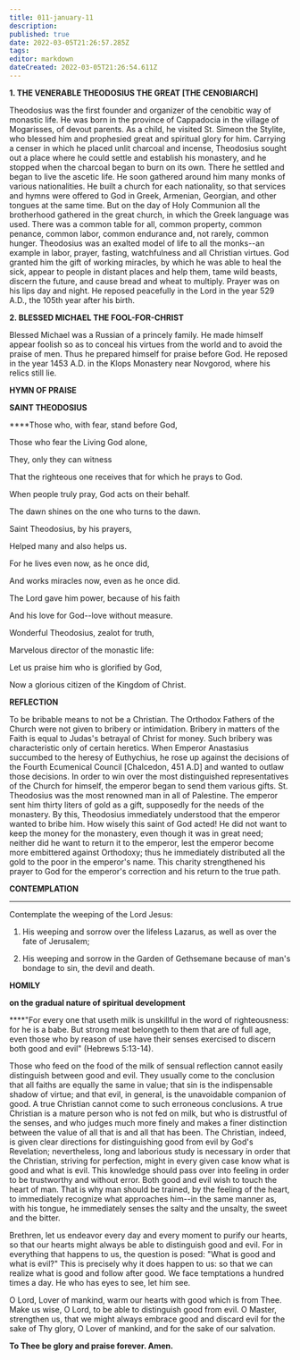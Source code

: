 ```yaml
---
title: 011-january-11
description: 
published: true
date: 2022-03-05T21:26:57.285Z
tags: 
editor: markdown
dateCreated: 2022-03-05T21:26:54.611Z
---
```


**1. THE VENERABLE THEODOSIUS THE GREAT [THE CENOBIARCH]**

Theodosius was the first founder and organizer of the cenobitic way of monastic life. He was born in the province of Cappadocia in the village of Mogarisses, of devout parents. As a child, he visited St. Simeon the Stylite, who blessed him and prophesied great and spiritual glory for him. Carrying a censer in which he placed unlit charcoal and incense, Theodosius sought out a place where he could settle and establish his monastery, and he stopped when the charcoal began to burn on its own. There he settled and began to live the ascetic life. He soon gathered around him many monks of various nationalities. He built a church for each nationality, so that services and hymns were offered to God in Greek, Armenian, Georgian, and other tongues at the same time. But on the day of Holy Communion all the brotherhood gathered in the great church, in which the Greek language was used. There was a common table for all, common property, common penance, common labor, common endurance and, not rarely, common hunger. Theodosius was an exalted model of life to all the monks--an example in labor, prayer, fasting, watchfulness and all Christian virtues. God granted him the gift of working miracles, by which he was able to heal the sick, appear to people in distant places and help them, tame wild beasts, discern the future, and cause bread and wheat to multiply. Prayer was on his lips day and night. He reposed peacefully in the Lord in the year 529 A.D., the 105th year after his birth.

**2. BLESSED MICHAEL THE FOOL-FOR-CHRIST**

Blessed Michael was a Russian of a princely family. He made himself appear foolish so as to conceal his virtues from the world and to avoid the praise of men. Thus he prepared himself for praise before God. He reposed in the year 1453 A.D. in the Klops Monastery near Novgorod, where his relics still lie.



**HYMN OF PRAISE**

**SAINT THEODOSIUS**

****Those who, with fear, stand before God,

Those who fear the Living God alone,

They, only they can witness

That the righteous one receives that for which he prays to God.

When people truly pray, God acts on their behalf.

The dawn shines on the one who turns to the dawn.

Saint Theodosius, by his prayers,

Helped many and also helps us.

For he lives even now, as he once did,

And works miracles now, even as he once did.

The Lord gave him power, because of his faith

And his love for God--love without measure.

Wonderful Theodosius, zealot for truth,

Marvelous director of the monastic life:

Let us praise him who is glorified by God,

Now a glorious citizen of the Kingdom of Christ.


**REFLECTION**



To be bribable means to not be a Christian. The Orthodox Fathers of the Church were not given to bribery or intimidation. Bribery in matters of the Faith is equal to Judas's betrayal of Christ for money. Such bribery was characteristic only of certain heretics. When Emperor Anastasius succumbed to the heresy of Euthychius, he rose up against the decisions of the Fourth Ecumenical Council [Chalcedon, 451 A.D] and wanted to outlaw those decisions. In order to win over the most distinguished representatives of the Church for himself, the emperor began to send them various gifts. St. Theodosius was the most renowned man in all of Palestine. The emperor sent him thirty liters of gold as a gift, supposedly for the needs of the monastery. By this, Theodosius immediately understood that the emperor wanted to bribe him. How wisely this saint of God acted! He did not want to keep the money for the monastery, even though it was in great need; neither did he want to return it to the emperor, lest the emperor become more embittered against Orthodoxy; thus he immediately distributed all the gold to the poor in the emperor's name. This charity strengthened his prayer to God for the emperor's correction and his return to the true path.


**CONTEMPLATION**

****

Contemplate the weeping of the Lord Jesus:

1.  His weeping and sorrow over the lifeless Lazarus, as well as over the fate of Jerusalem;

1.  His weeping and sorrow in the Garden of Gethsemane because of man's bondage to sin, the devil and death.


**HOMILY**



**on the gradual nature of spiritual development**

****"For every one that useth milk is unskillful in the word of righteousness: for he is a babe. But strong meat belongeth to them that are of full age, even those who by reason of use have their senses exercised to discern both good and evil" (Hebrews 5:13-14).

Those who feed on the food of the milk of sensual reflection cannot easily distinguish between good and evil. They usually come to the conclusion that all faiths are equally the same in value; that sin is the indispensable shadow of virtue; and that evil, in general, is the unavoidable companion of good. A true Christian cannot come to such erroneous conclusions. A true Christian is a mature person who is not fed on milk, but who is distrustful of the senses, and who judges much more finely and makes a finer distinction between the value of all that is and all that has been. The Christian, indeed, is given clear directions for distinguishing good from evil by God's Revelation; nevertheless, long and laborious study is necessary in order that the Christian, striving for perfection, might in every given case know what is good and what is evil. This knowledge should pass over into feeling in order to be trustworthy and without error. Both good and evil wish to touch the heart of man. That is why man should be trained, by the feeling of the heart, to immediately recognize what approaches him--in the same manner as, with his tongue, he immediately senses the salty and the unsalty, the sweet and the bitter.

Brethren, let us endeavor every day and every moment to purify our hearts, so that our hearts might always be able to distinguish good and evil. For in everything that happens to us, the question is posed: "What is good and what is evil?" This is precisely why it does happen to us: so that we can realize what is good and follow after good. We face temptations a hundred times a day. He who has eyes to see, let him see.

O Lord, Lover of mankind, warm our hearts with good which is from Thee. Make us wise, O Lord, to be able to distinguish good from evil. O Master, strengthen us, that we might always embrace good and discard evil for the sake of Thy glory, O Lover of mankind, and for the sake of our salvation.

**To Thee be glory and praise forever. Amen.**

 
